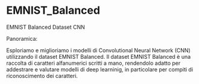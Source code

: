 # EMNIST_Balanced

EMNIST Balanced Dataset CNN 

Panoramica:

Esploriamo e miglioriamo i modelli di Convolutional Neural Network (CNN) utilizzando il dataset EMNIST Balanced. Il dataset EMNIST Balanced è una raccolta di caratteri alfanumerici scritti a mano, rendendolo adatto per addestrare e valutare modelli di deep learninig, in particolare per compiti di riconoscimento dei caratteri.

